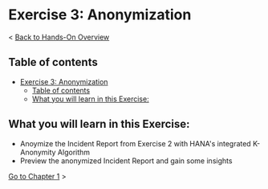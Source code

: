 # Exercise 3: Anonymization

< [Back to Hands-On Overview](../199_TA_BTP-Extension_HCX_Appendix/Overview.md)

## Table of contents

<!-- TOC -->

- [Exercise 3: Anonymization](#exercise-3-anonymization)
  - [Table of contents](#table-of-contents)
  - [What you will learn in this Exercise:](#what-you-will-learn-in-this-exercise)

<!-- /TOC -->

## What you will learn in this Exercise:

- Anoymize the Incident Report from Exercise 2 with HANA's integrated K-Anonymity Algorithm
- Preview the anonymized Incident Report and gain some insights

[Go to Chapter 1](./Exercise3_Chapter1.md) >

